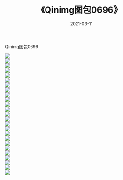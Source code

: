 ﻿---
layout: post
title:  《Qinimg图包0696》
date:   2021-03-11
img: http://imgx.orgx.ga/Qinimg图包/Qinimg图包0696/000.jpg
categories: [美女, 清纯, 唯美]
---

Qinimg图包0696

 ![](http://imgx.orgx.ga/Qinimg图包/Qinimg图包0696/001.jpg) <br>![](http://imgx.orgx.ga/Qinimg图包/Qinimg图包0696/002.jpg) <br>![](http://imgx.orgx.ga/Qinimg图包/Qinimg图包0696/003.jpg) <br>![](http://imgx.orgx.ga/Qinimg图包/Qinimg图包0696/004.jpg) <br>![](http://imgx.orgx.ga/Qinimg图包/Qinimg图包0696/005.jpg) <br>![](http://imgx.orgx.ga/Qinimg图包/Qinimg图包0696/006.jpg) <br>![](http://imgx.orgx.ga/Qinimg图包/Qinimg图包0696/007.jpg) <br>![](http://imgx.orgx.ga/Qinimg图包/Qinimg图包0696/008.jpg) <br>![](http://imgx.orgx.ga/Qinimg图包/Qinimg图包0696/009.jpg) <br>![](http://imgx.orgx.ga/Qinimg图包/Qinimg图包0696/010.jpg) <br>![](http://imgx.orgx.ga/Qinimg图包/Qinimg图包0696/011.jpg) <br>![](http://imgx.orgx.ga/Qinimg图包/Qinimg图包0696/012.jpg) <br>![](http://imgx.orgx.ga/Qinimg图包/Qinimg图包0696/013.jpg) <br>![](http://imgx.orgx.ga/Qinimg图包/Qinimg图包0696/014.jpg) <br>![](http://imgx.orgx.ga/Qinimg图包/Qinimg图包0696/015.jpg) <br>![](http://imgx.orgx.ga/Qinimg图包/Qinimg图包0696/016.jpg) <br>![](http://imgx.orgx.ga/Qinimg图包/Qinimg图包0696/017.jpg) <br>![](http://imgx.orgx.ga/Qinimg图包/Qinimg图包0696/018.jpg) <br>![](http://imgx.orgx.ga/Qinimg图包/Qinimg图包0696/019.jpg) <br>![](http://imgx.orgx.ga/Qinimg图包/Qinimg图包0696/020.jpg) <br>![](http://imgx.orgx.ga/Qinimg图包/Qinimg图包0696/021.jpg) <br>![](http://imgx.orgx.ga/Qinimg图包/Qinimg图包0696/022.jpg) <br>![](http://imgx.orgx.ga/Qinimg图包/Qinimg图包0696/023.jpg) <br>![](http://imgx.orgx.ga/Qinimg图包/Qinimg图包0696/024.jpg) <br>![](http://imgx.orgx.ga/Qinimg图包/Qinimg图包0696/025.jpg) <br>